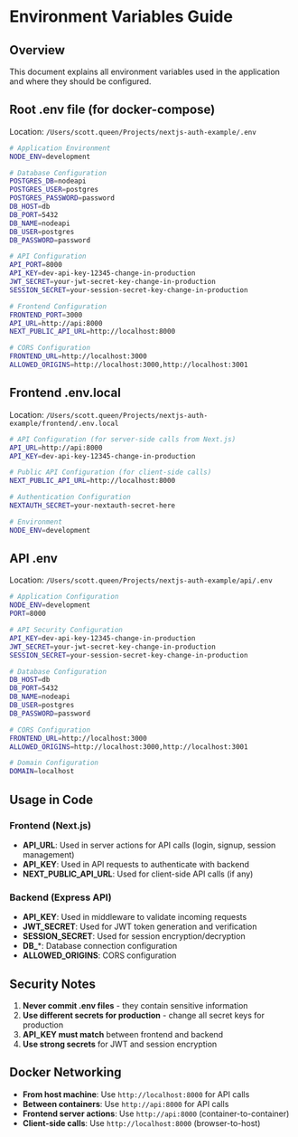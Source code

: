 # Environment Variables Guide

## Overview
This document explains all environment variables used in the application and where they should be configured.

## Root .env file (for docker-compose)
Location: `/Users/scott.queen/Projects/nextjs-auth-example/.env`

```bash
# Application Environment
NODE_ENV=development

# Database Configuration
POSTGRES_DB=nodeapi
POSTGRES_USER=postgres
POSTGRES_PASSWORD=password
DB_HOST=db
DB_PORT=5432
DB_NAME=nodeapi
DB_USER=postgres
DB_PASSWORD=password

# API Configuration
API_PORT=8000
API_KEY=dev-api-key-12345-change-in-production
JWT_SECRET=your-jwt-secret-key-change-in-production
SESSION_SECRET=your-session-secret-key-change-in-production

# Frontend Configuration
FRONTEND_PORT=3000
API_URL=http://api:8000
NEXT_PUBLIC_API_URL=http://localhost:8000

# CORS Configuration
FRONTEND_URL=http://localhost:3000
ALLOWED_ORIGINS=http://localhost:3000,http://localhost:3001
```

## Frontend .env.local
Location: `/Users/scott.queen/Projects/nextjs-auth-example/frontend/.env.local`

```bash
# API Configuration (for server-side calls from Next.js)
API_URL=http://api:8000
API_KEY=dev-api-key-12345-change-in-production

# Public API Configuration (for client-side calls)
NEXT_PUBLIC_API_URL=http://localhost:8000

# Authentication Configuration
NEXTAUTH_SECRET=your-nextauth-secret-here

# Environment
NODE_ENV=development
```

## API .env
Location: `/Users/scott.queen/Projects/nextjs-auth-example/api/.env`

```bash
# Application Configuration
NODE_ENV=development
PORT=8000

# API Security Configuration
API_KEY=dev-api-key-12345-change-in-production
JWT_SECRET=your-jwt-secret-key-change-in-production
SESSION_SECRET=your-session-secret-key-change-in-production

# Database Configuration
DB_HOST=db
DB_PORT=5432
DB_NAME=nodeapi
DB_USER=postgres
DB_PASSWORD=password

# CORS Configuration
FRONTEND_URL=http://localhost:3000
ALLOWED_ORIGINS=http://localhost:3000,http://localhost:3001

# Domain Configuration
DOMAIN=localhost
```

## Usage in Code

### Frontend (Next.js)
- **API_URL**: Used in server actions for API calls (login, signup, session management)
- **API_KEY**: Used in API requests to authenticate with backend
- **NEXT_PUBLIC_API_URL**: Used for client-side API calls (if any)

### Backend (Express API)
- **API_KEY**: Used in middleware to validate incoming requests
- **JWT_SECRET**: Used for JWT token generation and verification
- **SESSION_SECRET**: Used for session encryption/decryption
- **DB_***: Database connection configuration
- **ALLOWED_ORIGINS**: CORS configuration

## Security Notes

1. **Never commit .env files** - they contain sensitive information
2. **Use different secrets for production** - change all secret keys for production
3. **API_KEY must match** between frontend and backend
4. **Use strong secrets** for JWT and session encryption

## Docker Networking

- **From host machine**: Use `http://localhost:8000` for API calls
- **Between containers**: Use `http://api:8000` for API calls
- **Frontend server actions**: Use `http://api:8000` (container-to-container)
- **Client-side calls**: Use `http://localhost:8000` (browser-to-host)
